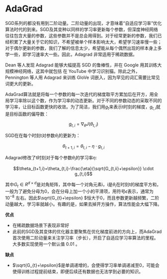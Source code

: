 # AdaGrad

SGD系列的都没有用到二阶动量。二阶动量的出现，才意味着“自适应学习率”优化算法时代的到来。SGD及其变种以同样的学习率更新每个参数，但深度神经网络往往包含大量的参数，这些参数并不是总会用得到。对于经常更新的参数，我们已经积累了大量关于它的知识，不希望被单个样本影响太大，希望学习速率慢一些；对于偶尔更新的参数，我们了解的信息太少，希望能从每个偶然出现的样本身上多学一些，即学习速率大一些。因此，Adagrad 非常适用于稀疏数据。

Dean 等人发现 Adagrad 能够大幅提高 SGD 的鲁棒性，并在 Google 用其训练大规模神经网络，这其中就包括 在 YouTube 中学习识别猫。除此之外，Pennington 等人用 Adagrad 来训练 GloVe 词嵌入，因为罕见的词汇需要比常见词更大的更新。

AdaGrad算法就是将每一个参数的每一次迭代的梯度取平方累加后在开方，用全局学习率除以这个数，作为学习率的动态更新。对于不同的参数动态的采取不同的学习率，让目标函数更快的收敛。为了简洁，我们用$g_{t}$来表示t时刻的梯度，$g_{t,i}$就是目标函数的偏导数：

$$g_{t,i}=\nabla_{\theta}J(\theta_{t,i})$$

SGD在在每个时刻t对参数$\theta_{i}$的更新为：

$$\theta_{t+1,i}=\theta_{t,i}-\eta \cdot g_{t,i}$$

Adagrad修改了t时刻对于每个参数$\theta_{i}$的学习率$\eta$:

$$\theta_{t+1,i}=\theta_{t,i}-\frac{\eta}{\sqrt{G_{t,ii}+\epsilon}} \cdot g_{t,i}$$

其中$G_{t}\in R^{d \times d}$是对角矩阵，其中每一个对角元素i，i是$\theta_{i}$在时刻t的梯度平方和，一般为了避免分母为0，会在分母上加一个小的平滑项，用符号$\epsilon$表示，通常为$10^{-8}$ 左右。因此$\sqrt{G_{t}+\epsilon} $恒大于0，而且参数更新越频繁，二阶动量越大，学习率就越小。有趣的是，如果去掉开方操作，算法性能会大幅下降。

**优点**

+ 在稀疏数据场景下表现非常好
+ 此前的SGD及其变体的优化器主要聚焦在优化梯度前进的方向上，而AdaGrad首次使用二阶动量来关注学习率（步长），开启了自适应学习率算法的里程。大多数实现使用一个默认值 0.01 。

**缺点**

+ $\sqrt{G_{t}+\epsilon}$是单调递增的，会使得学习率单调递减至0，可能会使得训练过程提前结束，即便后续还有数据也无法学到必要的知识。
